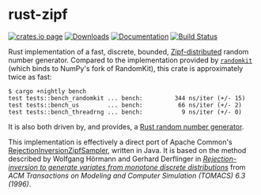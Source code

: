 # rust-zipf

[![crates.io page](https://img.shields.io/crates/v/zipf.svg)](https://crates.io/crates/zipf)
[![Downloads](https://img.shields.io/crates/d/zipf.png)](https://crates.io/crates/zipf)
[![Documentation](https://docs.rs/zipf/badge.svg)](https://docs.rs/zipf/)
[![Build Status](https://travis-ci.org/jonhoo/rust-zipf.svg?branch=master)](https://travis-ci.org/jonhoo/rust-zipf)

Rust implementation of a fast, discrete, bounded,
[Zipf-distributed](https://en.wikipedia.org/wiki/Zipf's_law) random
number generator. Compared to the implementation provided by
[`randomkit`](https://github.com/stygstra/rust-randomkit) (which binds
to NumPy's fork of RandomKit), this crate is approximately twice as
fast:

```console
$ cargo +nightly bench
test tests::bench_randomkit ... bench:         344 ns/iter (+/- 15)
test tests::bench_us        ... bench:          66 ns/iter (+/- 2)
test tests::bench_threadrng ... bench:           9 ns/iter (+/- 0)
```

It is also both driven by, and provides, a [Rust random number
generator](https://doc.rust-lang.org/rand/rand/trait.Rng.html).

This implementation is effectively a direct port of Apache Common's
[RejectionInversionZipfSampler](https://github.com/apache/commons-rng/blob/6a1b0c16090912e8fc5de2c1fb5bd8490ac14699/commons-rng-sampling/src/main/java/org/apache/commons/rng/sampling/distribution/RejectionInversionZipfSampler.java),
written in Java. It is based on the method described by Wolfgang Hörmann and Gerhard Derflinger
in [*Rejection-inversion to generate variates from monotone discrete
distributions*](https://dl.acm.org/citation.cfm?id=235029) from *ACM Transactions on Modeling
and Computer Simulation (TOMACS) 6.3 (1996)*.
